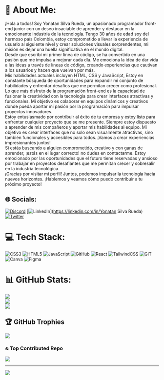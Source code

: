 # 💫 About Me:
¡Hola a todos! Soy Yonatan Silva Rueda, un apasionado programador front-end junior con un deseo insaciable de aprender y destacar en la emocionante industria de la tecnología. Tengo 30 años de edad soy del hermoso país Colombia, estoy comprometido a llevar la experiencia de usuario al siguiente nivel y crear soluciones visuales sorprendentes, mi misión es dejar una huella significativa en el mundo digital.<br>Desde que escribí mi primer linea de código, se ha convertido en una pasión que me impulsa a mejorar cada día. Me emociona la idea de dar vida a las ideas a través de líneas de código, creando experiencias que cautivan a los usuarios y hacen que vuelvan por más.<br>Mis habilidades actuales incluyen HTML, CSS y JavaScript, Estoy en constante búsqueda de oportunidades para expandir mi conjunto de habilidades y enfrentar desafíos que me permitan crecer como profesional.<br>Lo que más disfruto de la programación front-end es la capacidad de fusionar la creatividad con la tecnología para crear interfaces atractivas y funcionales. Mi objetivo es colaborar en equipos dinámicos y creativos donde pueda aportar mi pasión por la programación para impulsar proyectos innovadores.<br>Estoy entusiasmado por contribuir al éxito de tu empresa y estoy listo para enfrentar cualquier proyecto que se me presente. Siempre estoy dispuesto a aprender de mis compañeros y aportar mis habilidades al equipo. Mi objetivo es crear interfaces que no solo sean visualmente atractivas, sino también funcionales y accesibles para todos. ¡Vamos a crear experiencias impresionantes juntos! <br>Si estás buscando a alguien comprometido, creativo y con ganas de aprender, ¡estás en el lugar correcto! no dudes en contactarme. Estoy emocionado por las oportunidades que el futuro tiene reservadas y ansioso por trabajar en proyectos desafiantes que me permitan crecer y sobresalir en la industria tecnológica.<br>¡Gracias por visitar mi perfil! Juntos, podemos impulsar la tecnología hacia nuevos horizontes. ¡Hablemos y veamos cómo puedo contribuir a tu próximo proyecto!


## 🌐 Socials:
[![Discord](https://img.shields.io/badge/Discord-%237289DA.svg?logo=discord&logoColor=white)](https://discord.gg/yosilru) [![LinkedIn](https://img.shields.io/badge/LinkedIn-%230077B5.svg?logo=linkedin&logoColor=white)](https://linkedin.com/in/Yonatan Silva Rueda) [![Twitter](https://img.shields.io/badge/Twitter-%231DA1F2.svg?logo=Twitter&logoColor=white)](https://twitter.com/@yonatan_rueda) 

# 💻 Tech Stack:
![CSS3](https://img.shields.io/badge/css3-%231572B6.svg?style=for-the-badge&logo=css3&logoColor=white) ![HTML5](https://img.shields.io/badge/html5-%23E34F26.svg?style=for-the-badge&logo=html5&logoColor=white) ![JavaScript](https://img.shields.io/badge/javascript-%23323330.svg?style=for-the-badge&logo=javascript&logoColor=%23F7DF1E) ![GitHub](https://img.shields.io/badge/GitHub-%23121011.svg?style=for-the-badge&logo=github&logoColor=white) ![React](https://img.shields.io/badge/react-%2320232a.svg?style=for-the-badge&logo=react&logoColor=%2361DAFB) ![TailwindCSS](https://img.shields.io/badge/tailwindcss-%2338B2AC.svg?style=for-the-badge&logo=tailwind-css&logoColor=white) ![GIT](https://img.shields.io/badge/Git-fc6d26?style=for-the-badge&logo=git&logoColor=white) ![Canva](https://img.shields.io/badge/Canva-%2300C4CC.svg?style=for-the-badge&logo=Canva&logoColor=white) 	![Figma](https://img.shields.io/badge/figma-%23F24E1E.svg?style=for-the-badge&logo=figma&logoColor=white)
# 📊 GitHub Stats:
![](https://github-readme-stats.vercel.app/api?username=yosilru&theme=merko&hide_border=false&include_all_commits=false&count_private=false)<br/>
![](https://github-readme-streak-stats.herokuapp.com/?user=yosilru&theme=merko&hide_border=false)<br/>
![](https://github-readme-stats.vercel.app/api/top-langs/?username=yosilru&theme=merko&hide_border=false&include_all_commits=false&count_private=false&layout=compact)

## 🏆 GitHub Trophies
![](https://github-profile-trophy.vercel.app/?username=yosilru&theme=monokai&no-frame=false&no-bg=true&margin-w=4)

### 🔝 Top Contributed Repo
![](https://github-contributor-stats.vercel.app/api?username=yosilru&limit=5&theme=dark&combine_all_yearly_contributions=true)

---
[![](https://visitcount.itsvg.in/api?id=yosilru&icon=0&color=0)](https://visitcount.itsvg.in)

<!-- Proudly created with GPRM ( https://gprm.itsvg.in ) -->
